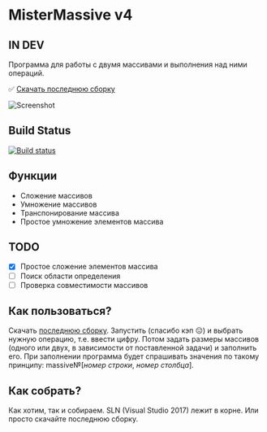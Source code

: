 # MisterMassive v4
## IN DEV

Программа для работы с двумя массивами и выполнения над ними операций.

:white_check_mark: [Скачать последнюю сборку](https://ci.appveyor.com/project/levohup/mistermassive/build/artifacts)

![Screenshot](http://i.imgur.com/zBSis3t.png)

## Build Status
[![Build status](https://ci.appveyor.com/api/projects/status/vjyaflvxf2xj5700?svg=true)](https://ci.appveyor.com/project/levohup/mistermassive)

## Функции
* Сложение массивов
* Умножение массивов
* Транспонирование массива
* Простое умножение элементов массива

## TODO
- [x] Простое сложение элементов массива
- [ ] Поиск области определения
- [ ] Проверка совместимости массивов

## Как пользоваться?
Скачать [последнюю сборку](https://ci.appveyor.com/project/levohup/mistermassive/build/artifacts). Запустить (спасибо кэп  :expressionless:) и выбрать нужную операцию, т.е. ввести цифру. Потом задать размеры массивов (одного или двух, в зависимости от поставленной задачи) и заполнить его. При заполнении программа будет спрашивать значения по такому принципу: massive№[*номер строки*, *номер столбца*].

## Как собрать?
Как хотим, так и собираем. SLN (Visual Studio 2017) лежит в корне. Или просто скачайте последнюю сборку.
